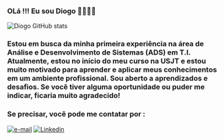 ### OLá !!! Eu sou Diogo 👦🏽👋🏽

![ Diogo GitHub stats](https://github-readme-stats.vercel.app/api?username=DiogoAlexandrinoDias&show_icons=true&theme=dracula)

###     Estou em busca da minha primeira experiência na área de Análise e Desenvolvimento de Sistemas (ADS) em T.I. Atualmente, estou no início do meu curso na USJT e estou muito motivado para aprender e aplicar meus conhecimentos em um ambiente profissional. Sou aberto a aprendizados e desafios. Se você tiver alguma oportunidade ou puder me indicar, ficaria muito agradecido!
  
### Se precisar, você pode me contatar por :
[![e-mail](https://img.shields.io/badge/Gmail-D14836?style=for-the-badge&logo=gmail&logoColor=white)](alexandrinodiasd@gmail.com)
[![Linkedin](https://img.shields.io/badge/LinkedIn-0077B5?style=for-the-badge&logo=linkedin&logoColor=white)](https://www.linkedin.com/in/diogo-alexandrino-dias-aab511224?utm_source=share&utm_campaign=share_via&utm_content=profile&utm_medium=ios_app)
